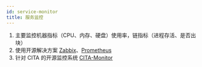```yaml
---
id: service-monitor
title: 服务监控
---
```


1. 主要监控机器指标（CPU、内存、硬盘）使用率，链指标（进程存活、是否出块）
2. 使用开源解决方案 [Zabbix]、[Prometheus]
3. 针对 CITA 的开源监控系统 [CITA-Monitor]

[CITA-Monitor]: https://github.com/cryptape/cita-monitor
[Prometheus]: https://github.com/prometheus/prometheus
[Zabbix]: https://github.com/zabbix/zabbix
